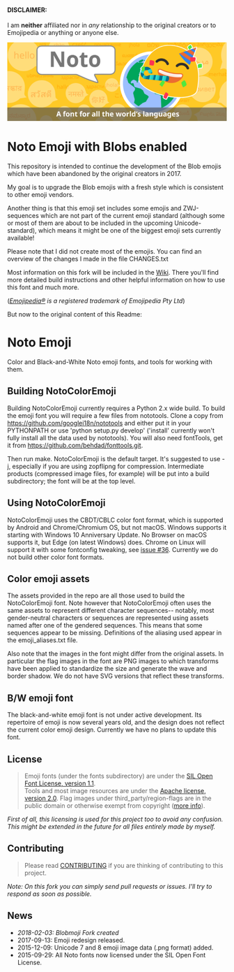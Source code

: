 
#### DISCLAIMER:
I am **neither** affiliated nor in _any_ relationship to the original creators or to Emojipedia or anything or anyone else.

![Noto](images/noto.png)
# Noto Emoji with Blobs enabled

This repository is intended to continue the development of the Blob emojis which have been abandoned by the original creators in 2017.

My goal is to upgrade the Blob emojis with a fresh style which is consistent to other emoji vendors.

Another thing is that this emoji set includes some emojis and ZWJ-sequences which are not part of the current emoji standard (although some or most of them are about to be included in the upcoming Unicode-standard), which means it might be one of the biggest emoji sets currently available!

Please note that I did not create most of the emojis. You can find an overview of the changes I made in the file CHANGES.txt

Most information on this fork will be included in the [Wiki](https://github.com/C1710/blobmoji/wiki). There you'll find more detailed build instructions and other helpful information on how to use this font and much more.

(_[Emojipedia®](https://emojipedia.org) is a registered trademark of Emojipedia Pty Ltd_)

But now to the original content of this Readme:

# Noto Emoji

Color and Black-and-White Noto emoji fonts, and tools for working with them.

## Building NotoColorEmoji

Building NotoColorEmoji currently requires a Python 2.x wide build.  To build
the emoji font you will require a few files from nototools.  Clone a copy from
https://github.com/googlei18n/nototools and either put it in your PYTHONPATH or
use 'python setup.py develop' ('install' currently won't fully install all the
data used by nototools).  You will also need fontTools, get it from
https://github.com/behdad/fonttools.git.

Then run make.  NotoColorEmoji is the default target.  It's suggested to use -j,
especially if you are using zopflipng for compression.  Intermediate products
(compressed image files, for example) will be put into a build subdirectory; the
font will be at the top level.

## Using NotoColorEmoji

NotoColorEmoji uses the CBDT/CBLC color font format, which is supported by Android
and Chrome/Chromium OS, but not macOS.  Windows supports it starting with Windows 10
Anniversary Update.   No Browser on macOS supports it, but Edge (on latest Windows)
does.  Chrome on Linux will support it with some fontconfig tweaking, see
[issue #36](https://github.com/googlei18n/noto-emoji/issues/36). Currently we do
not build other color font formats.

## Color emoji assets

The assets provided in the repo are all those used to build the NotoColorEmoji
font.  Note however that NotoColorEmoji often uses the same assets to represent
different character sequences-- notably, most gender-neutral characters or
sequences are represented using assets named after one of the gendered
sequences.  This means that some sequences appear to be missing.  Definitions of
the aliasing used appear in the emoji_aliases.txt file.

Also note that the images in the font might differ from the original assets.  In
particular the flag images in the font are PNG images to which transforms have
been applied to standardize the size and generate the wave and border shadow.  We
do not have SVG versions that reflect these transforms.

## B/W emoji font

The black-and-white emoji font is not under active development.  Its repertoire of
emoji is now several years old, and the design does not reflect the current color
emoji design.  Currently we have no plans to update this font.

## License

 > Emoji fonts (under the fonts subdirectory) are under the
[SIL Open Font License, version 1.1](fonts/LICENSE).<br/>
Tools and most image resources are under the [Apache license, version 2.0](./LICENSE).
Flag images under third_party/region-flags are in the public domain or
otherwise exempt from copyright ([more info](third_party/region-flags/LICENSE)).

_First of all, this licensing is used for this project too to avoid any confusion. This might be extended in the future for all files entirely made by myself._

## Contributing

 > Please read [CONTRIBUTING](CONTRIBUTING.md) if you are thinking of contributing to this project.

_Note: On this fork you can simply send pull requests or issues. I'll try to respond as soon as possible._

## News
* _2018-02-03: Blobmoji Fork created_
* 2017-09-13: Emoji redesign released.
* 2015-12-09: Unicode 7 and 8 emoji image data (.png format) added.
* 2015-09-29: All Noto fonts now licensed under the SIL Open Font License.
